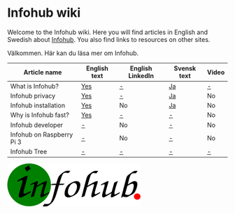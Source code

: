 # Infohub wiki
Welcome to the Infohub wiki. Here you will find articles in English and Swedish about [Infohub](https://github.com/peterlembke/infohub). You also find links to resources on other sites.

Välkommen. Här kan du läsa mer om Infohub.

Article name|English text|English LinkedIn|Svensk text|Video
---|---|---|---|---
What is Infohub?|[Yes](english-text/what-is-infohub.md)|[-](http://infohub.se)|[Ja](swedish-text/what-is-infohub.md)|[-](http://infohub.se)
Infohub privacy|[Yes](english-text/infohub-privacy.md)|[-](http://infohub.se)|[Ja](swedish-text/infohub-privacy.md)|No
Infohub installation|[Yes](english-text/infohub-installation.md)|No|[Ja](swedish-text/infohub-installation.md)|No
Why is Infohub fast?|[Yes](english-text/why-is-infohub-fast.md)|[-](http://infohub.se)|[-](http://infohub.se)|No
Infohub developer|[-](http://infohub.se)|No|[-](http://infohub.se)|No
Infohub on Raspberry Pi 3|[-](http://infohub.se)|No|[-](http://infohub.se)|No
Infohub Tree|[-](http://infohub.se)|[-](http://infohub.se)|[-](http://infohub.se)|[-](http://infohub.se)

![Infohub logo](logotype/infohub-logo-done.svg)
